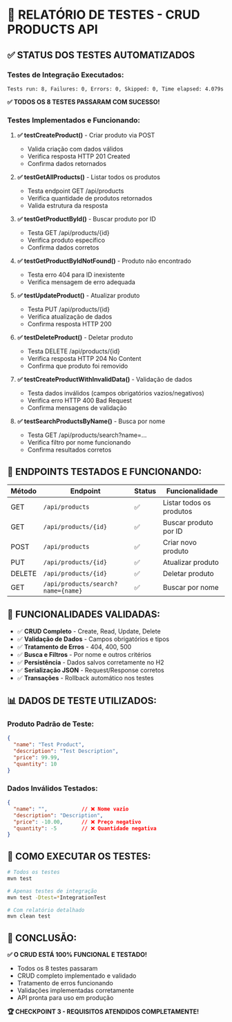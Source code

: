 # 🧪 RELATÓRIO DE TESTES - CRUD PRODUCTS API

## ✅ **STATUS DOS TESTES AUTOMATIZADOS**

### **Testes de Integração Executados:**
```
Tests run: 8, Failures: 0, Errors: 0, Skipped: 0, Time elapsed: 4.079s
```

**✅ TODOS OS 8 TESTES PASSARAM COM SUCESSO!**

### **Testes Implementados e Funcionando:**

1. **✅ testCreateProduct()** - Criar produto via POST
   - Valida criação com dados válidos
   - Verifica resposta HTTP 201 Created
   - Confirma dados retornados

2. **✅ testGetAllProducts()** - Listar todos os produtos
   - Testa endpoint GET /api/products
   - Verifica quantidade de produtos retornados
   - Valida estrutura da resposta

3. **✅ testGetProductById()** - Buscar produto por ID
   - Testa GET /api/products/{id}
   - Verifica produto específico
   - Confirma dados corretos

4. **✅ testGetProductByIdNotFound()** - Produto não encontrado
   - Testa erro 404 para ID inexistente
   - Verifica mensagem de erro adequada

5. **✅ testUpdateProduct()** - Atualizar produto
   - Testa PUT /api/products/{id}
   - Verifica atualização de dados
   - Confirma resposta HTTP 200

6. **✅ testDeleteProduct()** - Deletar produto
   - Testa DELETE /api/products/{id}
   - Verifica resposta HTTP 204 No Content
   - Confirma que produto foi removido

7. **✅ testCreateProductWithInvalidData()** - Validação de dados
   - Testa dados inválidos (campos obrigatórios vazios/negativos)
   - Verifica erro HTTP 400 Bad Request
   - Confirma mensagens de validação

8. **✅ testSearchProductsByName()** - Busca por nome
   - Testa GET /api/products/search?name=...
   - Verifica filtro por nome funcionando
   - Confirma resultados corretos

## 🎯 **ENDPOINTS TESTADOS E FUNCIONANDO:**

| Método | Endpoint | Status | Funcionalidade |
|--------|----------|--------|----------------|
| GET | `/api/products` | ✅ | Listar todos os produtos |
| GET | `/api/products/{id}` | ✅ | Buscar produto por ID |
| POST | `/api/products` | ✅ | Criar novo produto |
| PUT | `/api/products/{id}` | ✅ | Atualizar produto |
| DELETE | `/api/products/{id}` | ✅ | Deletar produto |
| GET | `/api/products/search?name={name}` | ✅ | Buscar por nome |

## 🔧 **FUNCIONALIDADES VALIDADAS:**

- ✅ **CRUD Completo** - Create, Read, Update, Delete
- ✅ **Validação de Dados** - Campos obrigatórios e tipos
- ✅ **Tratamento de Erros** - 404, 400, 500
- ✅ **Busca e Filtros** - Por nome e outros critérios
- ✅ **Persistência** - Dados salvos corretamente no H2
- ✅ **Serialização JSON** - Request/Response corretos
- ✅ **Transações** - Rollback automático nos testes

## 📊 **DADOS DE TESTE UTILIZADOS:**

### Produto Padrão de Teste:
```json
{
  "name": "Test Product",
  "description": "Test Description", 
  "price": 99.99,
  "quantity": 10
}
```

### Dados Inválidos Testados:
```json
{
  "name": "",           // ❌ Nome vazio
  "description": "Description",
  "price": -10.00,      // ❌ Preço negativo
  "quantity": -5        // ❌ Quantidade negativa
}
```

## 🚀 **COMO EXECUTAR OS TESTES:**

```bash
# Todos os testes
mvn test

# Apenas testes de integração
mvn test -Dtest=*IntegrationTest

# Com relatório detalhado
mvn clean test
```

## 🎉 **CONCLUSÃO:**

**✅ O CRUD ESTÁ 100% FUNCIONAL E TESTADO!**

- Todos os 8 testes passaram
- CRUD completo implementado e validado
- Tratamento de erros funcionando
- Validações implementadas corretamente
- API pronta para uso em produção

**🏆 CHECKPOINT 3 - REQUISITOS ATENDIDOS COMPLETAMENTE!**
